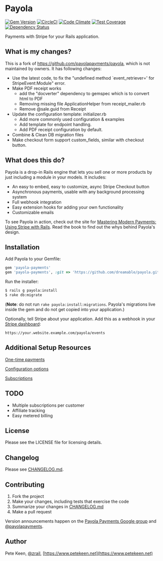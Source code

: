 # Payola

[![Gem Version](https://badge.fury.io/rb/payola-payments.svg)](http://badge.fury.io/rb/payola-payments) [![CircleCI](https://circleci.com/gh/payolapayments/payola.svg?style=shield)](https://circleci.com/gh/payolapayments/payola) [![Code Climate](https://codeclimate.com/github/payolapayments/payola/badges/gpa.svg)](https://codeclimate.com/github/payolapayments/payola) [![Test Coverage](https://codeclimate.com/github/payolapayments/payola/badges/coverage.svg)](https://codeclimate.com/github/payolapayments/payola) [![Dependency Status](https://gemnasium.com/badges/github.com/payolapayments/payola.svg)](https://gemnasium.com/github.com/payolapayments/payola)


Payments with Stripe for your Rails application.

## What is my changes?
This is a fork of https://github.com/payolapayments/payola, which is not maintained by owners. It has following changes: 
* Use the latest code, to fix the "undefined method `event_retriever=' for StripeEvent:Module" error. 
* Make PDF receipt works
  * add the "docverter" dependency to gemspec which is to convert html to PDF
  * Removing missing file ApplicationHelper from receipt_mailer.rb
  * Remove @sale.guid from Receipt
* Update the configuration template: initializer.rb
  * Add more commonly used configuration & examples
  * Add template for endpoint handling. 
  * Add PDF receipt configuration by default. 
* Combine & Clean DB migration files
* Make checkout form support custom_fields, similar with checkout button. 

## What does this do?

Payola is a drop-in Rails engine that lets you sell one or more products by just including a module in your models. It includes:

* An easy to embed, easy to customize, async Stripe Checkout button
* Asynchronous payments, usable with any background processing system
* Full webhook integration
* Easy extension hooks for adding your own functionality
* Customizable emails

To see Payola in action, check out the site for [Mastering Modern Payments: Using Stripe with Rails](https://www.masteringmodernpayments.com). Read the book to find out the whys behind Payola's design.

## Installation

Add Payola to your Gemfile:

```ruby
gem 'payola-payments'
gem 'payola-payments', :git => 'https://github.com/dreamable/payola.git' # to use this branch
```

Run the installer:

```bash
$ rails g payola:install
$ rake db:migrate
```

(**Note**: do not run `rake payola:install:migrations`. Payola's migrations live inside the gem and do not get copied into your application.)

Optionally, tell Stripe about your application. Add this as a webhook in your [Stripe dashboard](https://dashboard.stripe.com/account/webhooks):

```
https://your.website.example.com/payola/events
```

## Additional Setup Resources


[One-time payments](https://github.com/payolapayments/payola/wiki/One-time-payments)

[Configuration options](https://github.com/payolapayments/payola/wiki/Configuration-options)

[Subscriptions](https://github.com/payolapayments/payola/wiki/Subscriptions)

## TODO

* Multiple subscriptions per customer
* Affiliate tracking
* Easy metered billing

## License

Please see the LICENSE file for licensing details.


## Changelog

Please see [CHANGELOG.md](CHANGELOG.md).

## Contributing

1. Fork the project
2. Make your changes, including tests that exercise the code
3. Summarize your changes in [CHANGELOG.md](CHANGELOG.md)
4. Make a pull request

Version announcements happen on the [Payola Payments Google group](https://groups.google.com/forum/#!forum/payola-payments) and [@payolapayments](https://twitter.com/payolapayments).

## Author

Pete Keen, [@zrail](https://twitter.com/zrail), [https://www.petekeen.net](https://www.petekeen.net)
